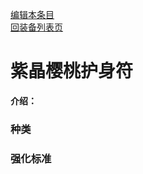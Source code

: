 [编辑本条目](https://github.com/GuguTown/Wiki/edit/main/equip/樱桃.md)    
[回装备列表页](index.html) 
# 紫晶樱桃护身符
 **介绍：** 
### 种类

### 强化标准

